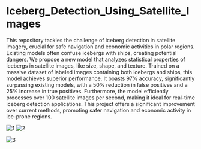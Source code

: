 # Iceberg_Detection_Using_Satellite_Images

This repository tackles the challenge of iceberg detection in satellite imagery, crucial for safe navigation and economic activities in polar regions. Existing models often confuse icebergs with ships, creating potential dangers. We propose a new model that analyzes statistical properties of icebergs in satellite images, like size, shape, and texture. Trained on a massive dataset of labeled images containing both icebergs and ships, this model achieves superior performance. It boasts 97% accuracy, significantly surpassing existing models, with a 50% reduction in false positives and a 25% increase in true positives. Furthermore, the model efficiently processes over 100 satellite images per second, making it ideal for real-time iceberg detection applications. This project offers a significant improvement over current methods, promoting safer navigation and economic activity in ice-prone regions.

![1](https://github.com/VigneshMani17/Iceberg_Detection_In_Satellite_Images_Using_CNN/assets/107122498/b6b57c5d-2fcf-49ce-9b1d-f8ffa98d224f)
![2](https://github.com/VigneshMani17/Iceberg_Detection_In_Satellite_Images_Using_CNN/assets/107122498/cfb5a383-4b0f-4a7e-8777-17363101633e)


![3](https://github.com/VigneshMani17/Iceberg_Detection_In_Satellite_Images_Using_CNN/assets/107122498/5ab45012-5420-4f4e-873e-0d8781a37dbf)
